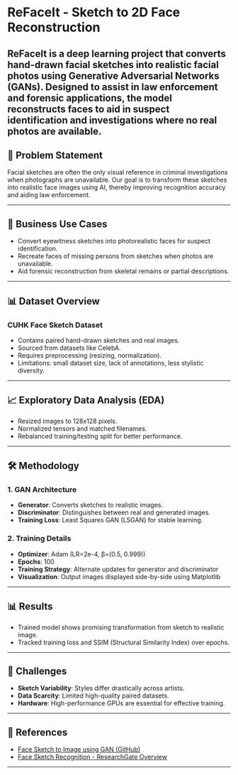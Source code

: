 # ReFaceIt - Sketch to 2D Face Reconstruction

ReFaceIt is a deep learning project that converts hand-drawn facial sketches into realistic facial photos using Generative Adversarial Networks (GANs). Designed to assist in law enforcement and forensic applications, the model reconstructs faces to aid in suspect identification and investigations where no real photos are available.
---

## 🧠 Problem Statement

Facial sketches are often the only visual reference in criminal investigations when photographs are unavailable. Our goal is to transform these sketches into realistic face images using AI, thereby improving recognition accuracy and aiding law enforcement.

---

## 💼 Business Use Cases

* Convert eyewitness sketches into photorealistic faces for suspect identification.
* Recreate faces of missing persons from sketches when photos are unavailable.
* Aid forensic reconstruction from skeletal remains or partial descriptions.

---

## 📊 Dataset Overview

### CUHK Face Sketch Dataset

* Contains paired hand-drawn sketches and real images.
* Sourced from datasets like CelebA.
* Requires preprocessing (resizing, normalization).
* Limitations: small dataset size, lack of annotations, less stylistic diversity.

---

## 📈 Exploratory Data Analysis (EDA)

* Resized images to 128x128 pixels.
* Normalized tensors and matched filenames.
* Rebalanced training/testing split for better performance.

---

## 🛠️ Methodology

### 1. GAN Architecture

* **Generator**: Converts sketches to realistic images.
* **Discriminator**: Distinguishes between real and generated images.
* **Training Loss**: Least Squares GAN (LSGAN) for stable learning.

### 2. Training Details

* **Optimizer**: Adam (LR=2e-4, β=(0.5, 0.999))
* **Epochs**: 100
* **Training Strategy**: Alternate updates for generator and discriminator
* **Visualization**: Output images displayed side-by-side using Matplotlib

---

## 📊 Results

* Trained model shows promising transformation from sketch to realistic image.
* Tracked training loss and SSIM (Structural Similarity Index) over epochs.

---

## 🚧 Challenges

* **Sketch Variability**: Styles differ drastically across artists.
* **Data Scarcity**: Limited high-quality paired datasets.
* **Hardware**: High-performance GPUs are essential for effective training.

---

## 🔗 References

* [Face Sketch to Image using GAN (GitHub)](https://github.com/Malikanhar/Face-Sketch-to-Image-Generation-using-GAN)
* [Face Sketch Recognition - ResearchGate Overview](https://www.researchgate.net/publication/341631538_Face_Sketch_Recognition-An_Overview)

---
